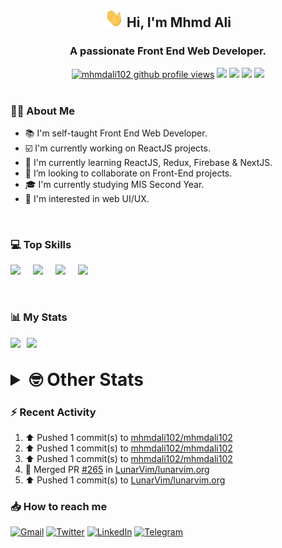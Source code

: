 <h2 align="center"><img src="./Hi.gif" width="30px" height="30px"> Hi, I'm Mhmd Ali</h2>

<h3 align="center">A passionate Front End Web Developer.</h3>

<div align="center">
  <a href="#"><img src="https://komarev.com/ghpvc/?username=mhmdali102&style=for-the-badge&logo=" alt="mhmdali102 github profile views" /></a>
  <a href="https://www.linux.org"><img src="https://img.shields.io/badge/OS-Linux-e06c75?style=for-the-badge&logo=linux" /></a>
	<a href="https://archlinux.org"><img src="https://img.shields.io/badge/DISTRO-Arch-56b6c2?style=for-the-badge&logo=arch-linux" /></a>
	<a href="https://dwm.suckless.org"><img src="https://img.shields.io/badge/WM-DWM-005577?style=for-the-badge&logo=dwm" /></a>
	<a href="https://neovim.io"><img src="https://img.shields.io/badge/IDE-Neovim-98c379?style=for-the-badge&logo=neovim" /></a>
</div>

<br>

### :man_technologist: About Me

- :books: I'm self-taught Front End Web Developer.
- :ballot_box_with_check: I'm currently working on ReactJS projects.
- :dart: I'm currently learning ReactJS, Redux, Firebase & NextJS.
- :eyes: I’m looking to collaborate on Front-End projects.
- :mortar_board: I'm currently studying MIS Second Year.
- :art: I'm interested in web UI/UX.

<br>

### :computer: Top Skills

<div style="display:flex;">
<img width ='36px' src ='https://raw.githubusercontent.com/rahulbanerjee26/githubAboutMeGenerator/main/icons/html.svg' />
<img width ='36px' src ='https://raw.githubusercontent.com/rahulbanerjee26/githubAboutMeGenerator/main/icons/css.svg' />
<img width ='36px' src ='https://raw.githubusercontent.com/rahulbanerjee26/githubAboutMeGenerator/main/icons/javascript.svg' />
<img width ='36px' src ='https://raw.githubusercontent.com/rahulbanerjee26/githubAboutMeGenerator/main/icons/reactjs.svg' />
</div>

<br>
<br>

### :bar_chart: My Stats

<img src="https://github-readme-stats.vercel.app/api?username=mhmdali102&show_icons=true&locale=en" width="49%" /><span style="display:inline-block;width:2%"></span><img src="https://github-readme-streak-stats.herokuapp.com/?user=mhmdali102&" width="49%" />

<br>

<details>
<summary style="font-size: 1.75rem; font-weight: bold;"><strong style="font-size: 1.75rem; font-weight: bold;"> 🤓 Other Stats </strong></summary>
<br>

<!--START_SECTION:waka-->
![Lines of code](https://img.shields.io/badge/From%20Hello%20World%20I%27ve%20Written-255%20Thousand%20lines%20of%20code-blue)

**🐱 My GitHub Data** 

> 🏆 913 Contributions in the Year 2022
 > 
> 📦 331.8 kB Used in GitHub's Storage 
 > 
> 💼 Opted to Hire
 > 
> 📜 21 Public Repositories 
 > 
> 🔑 6 Private Repositories  
 > 
**I'm a Night 🦉** 

```text
🌞 Morning    117 commits    ███░░░░░░░░░░░░░░░░░░░░░░   13.25% 
🌆 Daytime    186 commits    █████░░░░░░░░░░░░░░░░░░░░   21.06% 
🌃 Evening    348 commits    █████████░░░░░░░░░░░░░░░░   39.41% 
🌙 Night      232 commits    ██████░░░░░░░░░░░░░░░░░░░   26.27%

```
📅 **I'm Most Productive on Monday** 

```text
Monday       159 commits    ████░░░░░░░░░░░░░░░░░░░░░   18.01% 
Tuesday      138 commits    ████░░░░░░░░░░░░░░░░░░░░░   15.63% 
Wednesday    116 commits    ███░░░░░░░░░░░░░░░░░░░░░░   13.14% 
Thursday     113 commits    ███░░░░░░░░░░░░░░░░░░░░░░   12.8% 
Friday       83 commits     ██░░░░░░░░░░░░░░░░░░░░░░░   9.4% 
Saturday     131 commits    ███░░░░░░░░░░░░░░░░░░░░░░   14.84% 
Sunday       143 commits    ████░░░░░░░░░░░░░░░░░░░░░   16.19%

```


📊 **This Week I Spent My Time On** 

```text
⌚︎ Time Zone: Asia/Beirut

💬 Programming Languages: 
Markdown                 6 hrs 41 mins       █████████░░░░░░░░░░░░░░░░   37.58% 
JavaScript               3 hrs 52 mins       █████░░░░░░░░░░░░░░░░░░░░   21.78% 
Lua                      2 hrs 19 mins       ███░░░░░░░░░░░░░░░░░░░░░░   13.08% 
CSS                      1 hr 23 mins        ██░░░░░░░░░░░░░░░░░░░░░░░   7.82% 
conf                     43 mins             █░░░░░░░░░░░░░░░░░░░░░░░░   4.1%

🔥 Editors: 
Neovim                   17 hrs 47 mins      █████████████████████████   100.0%

🐱‍💻 Projects: 
LT                       7 hrs 25 mins       ██████████░░░░░░░░░░░░░░░   41.77% 
xerolinux.xyz            3 hrs 22 mins       ████░░░░░░░░░░░░░░░░░░░░░   18.99% 
dotfiles                 3 hrs 21 mins       ████░░░░░░░░░░░░░░░░░░░░░   18.88% 
lunarvim.org             1 hr 27 mins        ██░░░░░░░░░░░░░░░░░░░░░░░   8.22% 
Unknown Project          38 mins             █░░░░░░░░░░░░░░░░░░░░░░░░   3.59%

💻 Operating System: 
Linux                    17 hrs 47 mins      █████████████████████████   100.0%

```

**I Mostly Code in JavaScript** 

```text
JavaScript               12 repos            █████████████░░░░░░░░░░░░   52.17% 
Python                   3 repos             ███░░░░░░░░░░░░░░░░░░░░░░   13.04% 
CSS                      2 repos             ██░░░░░░░░░░░░░░░░░░░░░░░   8.7% 
HTML                     1 repo              █░░░░░░░░░░░░░░░░░░░░░░░░   4.35% 
PHP                      1 repo              █░░░░░░░░░░░░░░░░░░░░░░░░   4.35%

```



 Last Updated on 23/10/2022 18:56:30 UTC
<!--END_SECTION:waka-->

</details>

### :zap: Recent Activity

<!--RECENT_ACTIVITY:start-->
1. ⬆️ Pushed 1 commit(s) to [mhmdali102/mhmdali102](https://github.com/mhmdali102/mhmdali102)
2. ⬆️ Pushed 1 commit(s) to [mhmdali102/mhmdali102](https://github.com/mhmdali102/mhmdali102)
3. ⬆️ Pushed 1 commit(s) to [mhmdali102/mhmdali102](https://github.com/mhmdali102/mhmdali102)
4. 🎉 Merged PR [#265](https://github.com/LunarVim/lunarvim.org/pull/265) in [LunarVim/lunarvim.org](https://github.com/LunarVim/lunarvim.org)
5. ⬆️ Pushed 1 commit(s) to [LunarVim/lunarvim.org](https://github.com/LunarVim/lunarvim.org)
<!--RECENT_ACTIVITY:end-->

### :inbox_tray: How to reach me

[![Gmail](https://img.shields.io/badge/Gmail-D14836?style=for-the-badge&logo=gmail&logoColor=white)](mailto:mhmdalihsen102@gmail.com)
[![Twitter](https://img.shields.io/badge/Twitter-1DA1F2?style=for-the-badge&logo=twitter&logoColor=white)](https://twitter.com/MhmdAliHsen)
[![LinkedIn](https://img.shields.io/badge/LinkedIn-0077B5?style=for-the-badge&logo=linkedin&logoColor=white)](https://www.linkedin.com/in/mhmd-ali-hsen-66b0671b7/)
[![Telegram](https://img.shields.io/badge/Telegram-2CA5E0?style=for-the-badge&logo=telegram&logoColor=white&bgColor=black)](https://t.me/mhmdalihsen)
